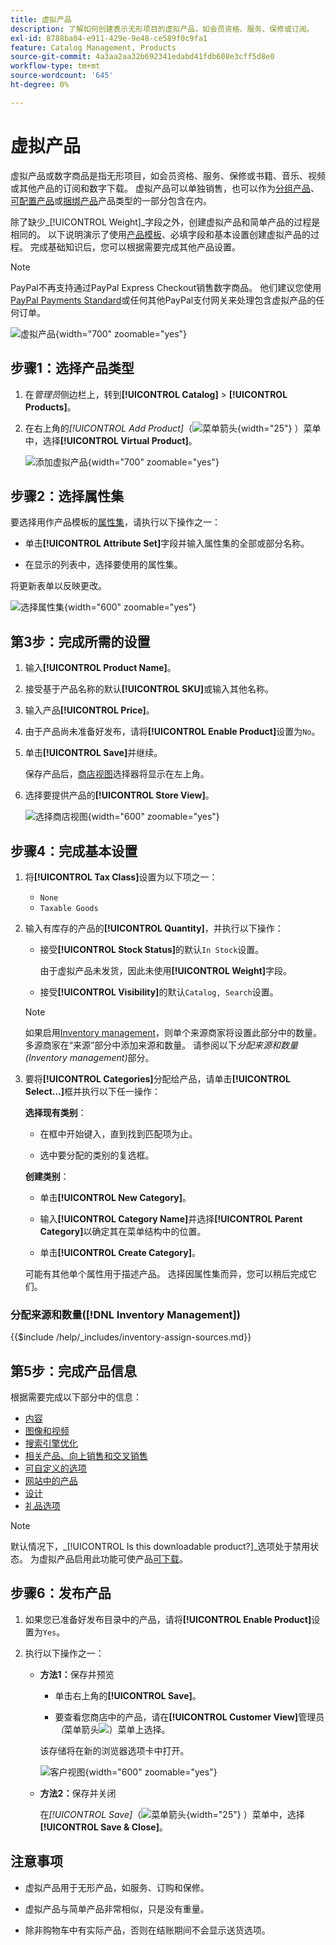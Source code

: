 ```yaml
---
title: 虚拟产品
description: 了解如何创建表示无形项目的虚拟产品，如会员资格、服务、保修或订阅。
exl-id: 8788ba04-e911-429e-9e48-ce589f0c9fa1
feature: Catalog Management, Products
source-git-commit: 4a3aa2aa32b692341edabd41fdb608e3cff5d8e0
workflow-type: tm+mt
source-wordcount: '645'
ht-degree: 0%

---
```


# 虚拟产品

虚拟产品或数字商品是指无形项目，如会员资格、服务、保修或书籍、音乐、视频或其他产品的订阅和数字下载。 虚拟产品可以单独销售，也可以作为[分组产品](product-create-grouped.md)、[可配置产品](product-create-configurable.md)或[捆绑产品](product-create-bundle.md)产品类型的一部分包含在内。

除了缺少&#x200B;_[!UICONTROL Weight]_字段之外，创建虚拟产品和简单产品的过程是相同的。 以下说明演示了使用[产品模板](attribute-sets.md)、必填字段和基本设置创建虚拟产品的过程。 完成基础知识后，您可以根据需要完成其他产品设置。

>[!NOTE]
>
>PayPal不再支持通过PayPal Express Checkout销售数字商品。 他们建议您使用[PayPal Payments Standard](../stores-purchase/paypal-payments-standard.md)或任何其他PayPal支付网关来处理包含虚拟产品的任何订单。

![虚拟产品](./assets/product-virtual-membership.png){width="700" zoomable="yes"}

## 步骤1：选择产品类型

1. 在&#x200B;_管理员_&#x200B;侧边栏上，转到&#x200B;**[!UICONTROL Catalog]** > **[!UICONTROL Products]**。

1. 在右上角的&#x200B;_[!UICONTROL Add Product]_（![菜单箭头](../assets/icon-menu-down-arrow-red.png){width="25"} ）菜单中，选择&#x200B;**[!UICONTROL Virtual Product]**。

   ![添加虚拟产品](./assets/product-add-virtual.png){width="700" zoomable="yes"}

## 步骤2：选择属性集

要选择用作产品模板的[属性集](attribute-sets.md)，请执行以下操作之一：

- 单击&#x200B;**[!UICONTROL Attribute Set]**&#x200B;字段并输入属性集的全部或部分名称。

- 在显示的列表中，选择要使用的属性集。

将更新表单以反映更改。

![选择属性集](./assets/product-create-choose-attribute-set.png){width="600" zoomable="yes"}

## 第3步：完成所需的设置

1. 输入&#x200B;**[!UICONTROL Product Name]**。

1. 接受基于产品名称的默认&#x200B;**[!UICONTROL SKU]**&#x200B;或输入其他名称。

1. 输入产品&#x200B;**[!UICONTROL Price]**。

1. 由于产品尚未准备好发布，请将&#x200B;**[!UICONTROL Enable Product]**&#x200B;设置为`No`。

1. 单击&#x200B;**[!UICONTROL Save]**&#x200B;并继续。

   保存产品后，[商店视图](introduction.md#product-scope)选择器将显示在左上角。

1. 选择要提供产品的&#x200B;**[!UICONTROL Store View]**。

   ![选择商店视图](./assets/product-create-store-view-choose.png){width="600" zoomable="yes"}

## 步骤4：完成基本设置

1. 将&#x200B;**[!UICONTROL Tax Class]**&#x200B;设置为以下项之一：

   - `None`
   - `Taxable Goods`

1. 输入有库存的产品的&#x200B;**[!UICONTROL Quantity]**，并执行以下操作：

   - 接受&#x200B;**[!UICONTROL Stock Status]**&#x200B;的默认`In Stock`设置。

     由于虚拟产品未发货，因此未使用&#x200B;**[!UICONTROL Weight]**&#x200B;字段。

   - 接受&#x200B;**[!UICONTROL Visibility]**&#x200B;的默认`Catalog, Search`设置。

   >[!NOTE]
   >
   >如果启用[Inventory management](../inventory-management/introduction.md)，则单个来源商家将设置此部分中的数量。 多源商家在“来源”部分中添加来源和数量。 请参阅以下&#x200B;_分配来源和数量(Inventory management)_&#x200B;部分。

1. 要将&#x200B;**[!UICONTROL Categories]**&#x200B;分配给产品，请单击&#x200B;**[!UICONTROL Select…]**&#x200B;框并执行以下任一操作：

   **选择现有类别**：

   - 在框中开始键入，直到找到匹配项为止。

   - 选中要分配的类别的复选框。

   **创建类别**：

   - 单击&#x200B;**[!UICONTROL New Category]**。

   - 输入&#x200B;**[!UICONTROL Category Name]**&#x200B;并选择&#x200B;**[!UICONTROL Parent Category]**&#x200B;以确定其在菜单结构中的位置。

   - 单击&#x200B;**[!UICONTROL Create Category]**。

   可能有其他单个属性用于描述产品。 选择因属性集而异，您可以稍后完成它们。

### 分配来源和数量([!DNL Inventory Management])

{{$include /help/_includes/inventory-assign-sources.md}}

## 第5步：完成产品信息

根据需要完成以下部分中的信息：

- [内容](product-content.md)
- [图像和视频](product-images-and-video.md)
- [搜索引擎优化](product-search-engine-optimization.md)
- [相关产品、向上销售和交叉销售](related-products-up-sells-cross-sells.md)
- [可自定义的选项](settings-advanced-custom-options.md)
- [网站中的产品](settings-basic-websites.md)
- [设计](settings-advanced-design.md)
- [礼品选项](product-gift-options.md)

>[!NOTE]
>
>默认情况下，_[!UICONTROL Is this downloadable product?]_选项处于禁用状态。 为虚拟产品启用此功能可使产品[可下载](product-create-downloadable.md#downloadable-product)。

## 步骤6：发布产品

1. 如果您已准备好发布目录中的产品，请将&#x200B;**[!UICONTROL Enable Product]**&#x200B;设置为`Yes`。

1. 执行以下操作之一：

   - **方法1：**&#x200B;保存并预览

      - 单击右上角的&#x200B;**[!UICONTROL Save]**。

      - 要查看您商店中的产品，请在&#x200B;**[!UICONTROL Customer View]**&#x200B;管理员&#x200B;_（_&#x200B;菜单箭头![ ）菜单上选择](../assets/icon-menu-down-arrow-black.png)。

     该存储将在新的浏览器选项卡中打开。

     ![客户视图](./assets/product-admin-customer-view.png){width="600" zoomable="yes"}

   - **方法2：**&#x200B;保存并关闭

     在&#x200B;_[!UICONTROL Save]_（![菜单箭头](../assets/icon-menu-down-arrow-red.png){width="25"} ）菜单中，选择&#x200B;**[!UICONTROL Save & Close]**。

## 注意事项

- 虚拟产品用于无形产品，如服务、订购和保修。

- 虚拟产品与简单产品非常相似，只是没有重量。

- 除非购物车中有实际产品，否则在结账期间不会显示送货选项。

<!-- Last updated from includes: 2023-05-19 17:14:58 -->
